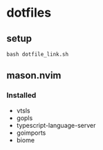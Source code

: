 # dotfiles
## setup
```
bash dotfile_link.sh
```

## mason.nvim
### Installed
- vtsls
- gopls
- typescript-language-server
- goimports
- biome

